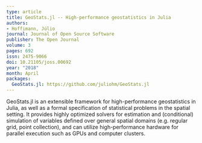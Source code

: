 ```yaml
---
type: article
title: GeoStats.jl -- High-performance geostatistics in Julia
authors:
- Hoffimann, Júlio
journal: Journal of Open Source Software
publisher: The Open Journal
volume: 3
pages: 692
issn: 2475-9066
doi: 10.21105/joss.00692
year: "2018"
month: April
packages:
  GeoStats.jl: https://github.com/juliohm/GeoStats.jl
---
```

GeoStats.jl is an extensible framework for high-performance geostatistics in Julia, as well
as a formal specification of statistical problems in the spatial setting. It provides highly
optimized solvers for estimation and (conditional) simulation of variables defined over general
spatial domains (e.g. regular grid, point collection), and can utilize high-performance
hardware for parallel execution such as GPUs and computer clusters.
